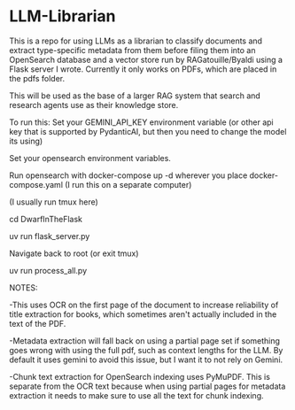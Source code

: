 # LLM-Librarian

This is a repo for using LLMs as a librarian to classify documents and extract type-specific metadata from them before filing them into an OpenSearch database and a vector store run by RAGatouille/Byaldi using a Flask server I wrote. Currently it only works on PDFs, which are placed in the pdfs folder. 

This will be used as the base of a larger RAG system that search and research agents use as their knowledge store.

To run this:
Set your GEMINI_API_KEY environment variable (or other api key that is supported by PydanticAI, but then you need to change the model its using)

Set your opensearch environment variables.

Run opensearch with docker-compose up -d wherever you place docker-compose.yaml (I run this on a separate computer)

(I usually run tmux here)

cd DwarfInTheFlask

uv run flask_server.py

Navigate back to root (or exit tmux)

uv run process_all.py

NOTES:

-This uses OCR on the first page of the document to increase reliability of title extraction for books, which sometimes aren't actually included in the text of the PDF.

-Metadata extraction will fall back on using a partial page set if something goes wrong with using the full pdf, such as context lengths for the LLM. By default it uses gemini to avoid this issue, but I want it to not rely on Gemini.

-Chunk text extraction for OpenSearch indexing uses PyMuPDF. This is separate from the OCR text because when using partial pages for metadata extraction it needs to make sure to use all the text for chunk indexing.